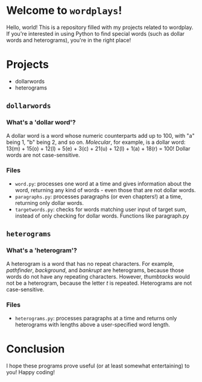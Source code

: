 # Welcome to ```wordplays```!
Hello, world! This is a repository filled with my projects related to wordplay. If you're interested in using 
Python to find special words (such as dollar words and heterograms), you're in the right place!

# Projects
- dollarwords
- heterograms
## ```dollarwords```
### What's a 'dollar word'?
A dollar word is a word whose numeric counterparts add up to 100, with "a" being 1, "b" being 2, and so on. *Molecular*, for example,
is a dollar word: 13(m) + 15(o) + 12(l) + 5(e) + 3(c) + 21(u) + 12(l) + 1(a) + 18(r) = 100! Dollar words are not case-sensitive.
### Files
- ```word.py```: processes one word at a time and gives information about the word,
returning any kind of words - even those that are not dollar words.
- ```paragraphs.py```: processes paragraphs (or even chapters!) at a time, returning only dollar words.
- ```targetwords.py```: checks for words matching user input of target sum, instead of only checking for dollar words. Functions like paragraph.py

## ```heterograms```
### What's a 'heterogram'?
A heterogram is a word that has no repeat characters. For example, _pathfinder_, _background_, and _bankrupt_ are heterograms, because those words do not have any repeating characters. However, _thumbtacks_ would not be a heterogram, because the letter _t_ is repeated. Heterograms are not case-sensitive.
### Files
- ```heterograms.py```: processes paragraphs at a time and returns only heterograms with lengths above a user-specified word length.

# Conclusion
I hope these programs prove useful (or at least somewhat entertaining) to you! Happy coding!
